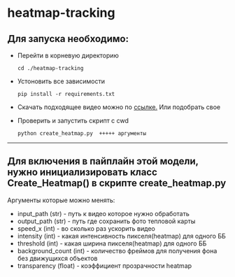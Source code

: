 # heatmap-tracking

## Для запуска необходимо:
- Перейти в корневую директорию   
  
    ```
    cd ./heatmap-tracking
    ```
- Устоновить все зависимости  
  
    ```
    pip install -r requirements.txt
    ```
- Скачать подходящее видео можно по [ссылке.](https://drive.google.com/file/d/1k_as4tLd-8s3BygwvdgV5xeq8S_w49hn/view?usp=sharing) Или подобрать свое

- Проверить и запустить скрипт с cwd  
   
    ```
    python create_heatmap.py  +++++ аргументы
    ```
-----

## Для включения в пайплайн этой модели, нужно инициализировать класс Create_Heatmap() в скрипте create_heatmap.py   
    
Аргументы которые можно менять:  
- input_path (str) - путь к видео которое нужно обработать  
- output_path (str) - путь где сохранить фото тепловой карты  
- speed_x  (int) - во сколько раз ускорить видео  
- intensity  (int) - какая интенсивность пикселя(heatmap) для одного ББ  
- threshold  (int) - какая ширина пикселя(heatmap) для одного ББ  
- background_count (int) - количество фреймов для получения фона без движущихся объектов  
- transparency  (float) - коэффициент прозрачности heatmap  
    